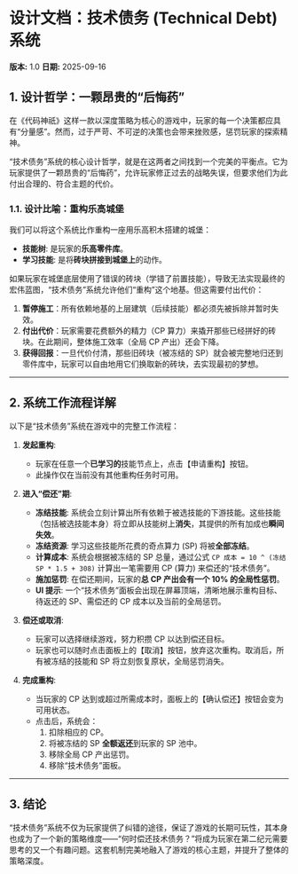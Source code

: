 # 设计文档：技术债务 (Technical Debt) 系统

**版本:** 1.0
**日期:** 2025-09-16

## 1. 设计哲学：一颗昂贵的“后悔药”

在《代码神祇》这样一款以深度策略为核心的游戏中，玩家的每一个决策都应具有“分量感”。然而，过于严苛、不可逆的决策也会带来挫败感，惩罚玩家的探索精神。

“技术债务”系统的核心设计哲学，就是在这两者之间找到一个完美的平衡点。它为玩家提供了一颗昂贵的“后悔药”，允许玩家修正过去的战略失误，但要求他们为此付出合理的、符合主题的代价。

### 1.1. 设计比喻：重构乐高城堡

我们可以将这个系统比作重构一座用乐高积木搭建的城堡：

- **技能树**: 是玩家的**乐高零件库**。
- **学习技能**: 是将**砖块拼接到城堡上**的动作。

如果玩家在城堡底层使用了错误的砖块（学错了前置技能），导致无法实现最终的宏伟蓝图，“技术债务”系统允许他们“重构”这个地基。但这需要付出代价：
1.  **暂停施工**：所有依赖地基的上层建筑（后续技能）都必须先被拆除并暂时失效。
2.  **付出代价**：玩家需要花费额外的精力（CP 算力）来撬开那些已经拼好的砖块。在此期间，整体施工效率（全局 CP 产出）还会下降。
3.  **获得回报**：一旦代价付清，那些旧砖块（被冻结的 SP）就会被完整地归还到零件库中，玩家可以自由地用它们换取新的砖块，去实现最初的梦想。

---

## 2. 系统工作流程详解

以下是“技术债务”系统在游戏中的完整工作流程：

1.  **发起重构**:
    -   玩家在任意一个**已学习的**技能节点上，点击【申请重构】按钮。
    -   此操作仅在当前没有其他重构任务时可用。

2.  **进入“偿还”期**:
    -   **冻结技能**: 系统会立刻计算出所有依赖于被选技能的下游技能。这些技能（包括被选技能本身）将立即从技能树上**消失**，其提供的所有加成也**瞬间失效**。
    -   **冻结资源**: 学习这些技能所花费的奇点算力 (SP) 将被**全部冻结**。
    -   **计算成本**: 系统会根据被冻结的 SP 总量，通过公式 `CP 成本 = 10 ^ (冻结SP * 1.5 + 308)` 计算出一笔需要用 CP (算力) 来偿还的“技术债务”。
    -   **施加惩罚**: 在偿还期间，玩家的**总 CP 产出会有一个 10% 的全局性惩罚**。
    -   **UI 提示**: 一个“技术债务”面板会出现在屏幕顶端，清晰地展示重构目标、待返还的 SP、需偿还的 CP 成本以及当前的全局惩罚。

3.  **偿还或取消**:
    -   玩家可以选择继续游戏，努力积攒 CP 以达到偿还目标。
    -   玩家也可以随时点击面板上的【取消】按钮，放弃这次重构。取消后，所有被冻结的技能和 SP 将立刻恢复原状，全局惩罚消失。

4.  **完成重构**:
    -   当玩家的 CP 达到或超过所需成本时，面板上的【确认偿还】按钮会变为可用状态。
    -   点击后，系统会：
        1.  扣除相应的 CP。
        2.  将被冻结的 SP **全额返还**到玩家的 SP 池中。
        3.  移除全局 CP 产出惩罚。
        4.  移除“技术债务”面板。

---

## 3. 结论

“技术债务”系统不仅为玩家提供了纠错的途径，保证了游戏的长期可玩性，其本身也成为了一个新的策略维度——“何时偿还技术债务？”将成为玩家在第二纪元需要思考的又一个有趣问题。这套机制完美地融入了游戏的核心主题，并提升了整体的策略深度。

